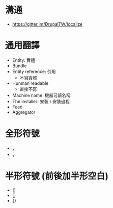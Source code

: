 # 溝通
- https://gitter.im/DrupalTW/localize

# 通用翻譯
- Entity: 實體
- Bundle
- Entity reference: 引用
  - 不寫實體
- Hunman readable
  - 直接不寫
- Machine name: 機器可讀名稱
- The installer: 安裝 / 安裝過程
- Feed
- Aggregator

# 全形符號
- ，
- 。

# 半形符號 (前後加半形空白)
- ()
- []
- {}
